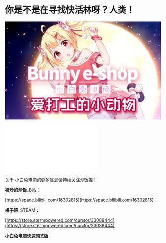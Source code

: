 # **你是不是在寻找快活林呀？人类！**

![](https://raw.githubusercontent.com/BunnyEshop-workshop/BunnyEshop-workshop.github.io/main/a5d681a53cd20b2f3b4a38de6000731e9f3872e0.jpg%40518w.webp)

<iframe src="//player.bilibili.com/player.html?aid=591062994&bvid=BV1Yq4y1d7BW&cid=424874163&page=1" scrolling="no" border="0" frameborder="no" framespacing="0" allowfullscreen="true"> </iframe>

关于 小白兔电商的更多信息请持续关注炒饭捏！

**被炒的炒饭**_B站：

[https://space.bilibili.com/16302815](https://space.bilibili.com/16302815)

**橘子班**_STEAM：

[https://store.steampowered.com/curator/33088444](https://store.steampowered.com/curator/33088444)




















































































**[小白兔电商快速预览版](https://www.bilibili.com/video/BV1db4y117Q1?share_source=copy_web)**
